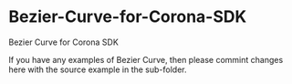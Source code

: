 Bezier-Curve-for-Corona-SDK
===========================

Bezier Curve for Corona SDK

If you have any examples of Bezier Curve, then please commint changes here with the source example in the sub-folder.
